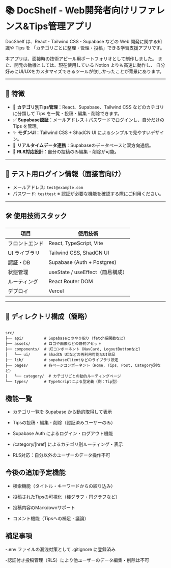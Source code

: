 # 📚 DocShelf - Web開発者向けリファレンス&Tips管理アプリ

DocShelf は、React・Tailwind CSS・Supabase などの Web 開発に関する知識や Tips を
「カテゴリごとに整理・管理・投稿」できる学習支援アプリです。

本アプリは、面接時の技術アピール用ポートフォリオとして制作しました。
また、開発の動機としては、現在使用している Notion よりも高速に動作し、
自分好みにUI/UXをカスタマイズできるツールが欲しかったことが背景にあります。

---

## 🧩 特徴

- 📌 **カテゴリ別Tips管理**：React、Supabase、Tailwind CSS などのカテゴリに分類して Tips を一覧・投稿・編集・削除できます。
- ✅ **Supabase認証**：メールアドレス＋パスワードでログインし、自分だけの Tips を管理。
- ✨ **モダンUI**：Tailwind CSS + ShadCN UI によるシンプルで見やすいデザイン。
- 🔄 **リアルタイムデータ連携**：Supabaseのデータベースと双方向通信。
- 🧠 **RLS対応設計**：自分の投稿のみ編集・削除が可能。

---

## 🔐 テスト用ログイン情報（面接官向け）

- メールアドレス: `test@example.com`  
- パスワード: `testtest`
※ 認証が必要な機能を確認する際にご利用ください。

---

## 🛠 使用技術スタック

| 項目            | 使用技術                          |
|-----------------|-----------------------------------|
| フロントエンド   | React, TypeScript, Vite           |
| UI ライブラリ   | Tailwind CSS, ShadCN UI           |
| 認証・DB        | Supabase (Auth + Postgres)        |
| 状態管理        | useState / useEffect（簡易構成）  |
| ルーティング     | React Router DOM                  |
| デプロイ        | Vercel                            |

---

## 📂 ディレクトリ構成（簡略）
<!-- <details> -->
<!-- <summary>展開して表示</summary> -->

```plaintext

src/
├── api/         # Supabaseとのやり取り（fetch系関数など）
├── assets/      # ロゴや画像などの静的アセット
├── components/  # UIコンポーネント（NavCard, LogoutButtonなど）
│   └── ui/      # ShadCN UIなどの再利用可能なUI部品
├── lib/         # supabaseClientなどのライブラリ設定
├── pages/       # 各ページコンポーネント（Home, Tips, Post, Category別など）
│   └── category/  # カテゴリごとの動的ルーティングページ
└── types/       # TypeScriptによる型定義（例：Tip型）

```
## 機能一覧
- カテゴリ一覧を Supabase から動的取得して表示

- Tipsの投稿・編集・削除（認証済みユーザーのみ）

- Supabase Auth によるログイン・ログアウト機能

- /category/[href] によるカテゴリ別ルーティング・表示

- RLS対応：自分以外のユーザーのデータ操作不可

## 今後の追加予定機能
- 検索機能（タイトル・キーワードからの絞り込み）

- 投稿されたTipsの可視化（棒グラフ・円グラフなど）

- 投稿内容のMarkdownサポート

- コメント機能（Tipsへの補足・議論）

## 補足事項
-.env ファイルの漏洩対策として .gitignore に登録済み

-認証付き投稿管理（RLS）により他ユーザーのデータ編集・削除は不可





